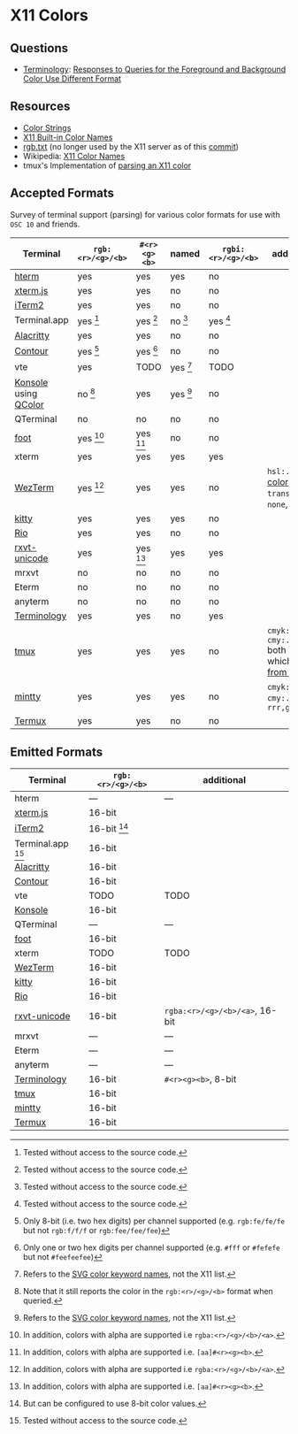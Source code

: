 # X11 Colors

## Questions
* [Terminology]: [Responses to Queries for the Foreground and Background Color Use Different Format][terminology-issue]

[terminology]: https://git.enlightenment.org/enlightenment/terminology
[terminology-issue]: https://git.enlightenment.org/enlightenment/terminology/issues/14

## Resources
* [Color Strings](https://www.x.org/releases/current/doc/libX11/libX11/libX11.html#Color_Strings)
* [X11 Built-in Color Names](https://gitlab.freedesktop.org/xorg/xserver/blob/master/os/oscolor.c)
* [rgb.txt](https://gitlab.freedesktop.org/xorg/app/rgb/-/blob/master/rgb.txt) (no longer used by the X11 server as of this [commit](https://gitlab.freedesktop.org/xorg/xserver/-/commit/dda10c9066a660b647384179f82e1da8e063264f))
* Wikipedia: [X11 Color Names](https://en.wikipedia.org/wiki/X11_color_names)
* tmux's Implementation of [parsing an X11 color](https://github.com/tmux/tmux/blob/b79e28b2c30e7ef9b1f7ec6233eeb70a1a177231/colour.c#L965)

## Accepted Formats
Survey of terminal support (parsing) for various color formats for use with `OSC 10` and friends.

| Terminal                              | `rgb:<r>/<g>/<b>` | `#<r><g><b>` | named    | `rgbi:<r>/<g>/<b>` | additional                                              |
|---------------------------------------|-------------------|--------------|----------|--------------------|---------------------------------------------------------|
| [hterm][hterm-src]                    | yes               | yes          | yes      | no                 |                                                         |
| [xterm.js][xterm.js-src]              | yes               | yes          | no       | no                 |                                                         |
| [iTerm2][iterm2-src]                  | yes               | yes          | no       | no                 |                                                         |
| Terminal.app                          | yes [^7]          | yes [^7]     | no [^7]  | yes [^7]           | 
| [Alacritty][alacritty-src]            | yes               | yes          | no       | no                 |                                                         |
| [Contour][contour-src]                | yes [^1]          | yes [^2]     | no       | no                 |                                                         |
| vte                                   | yes               | TODO         | yes [^3] | TODO               |                                                         |
| [Konsole][konsole-src] using [QColor] | no [^4]           | yes          | yes [^3] | no                 |                                                         |
| QTerminal                             | no                | no           | no       | no                 |                                                         |
| [foot][foot-src]                      | yes [^5]          | yes [^6]     | no       | no                 |                                                         |
| xterm                                 | yes               | yes          | yes      | yes                |                                                         |
| [WezTerm][wezterm-src]                | yes [^5]          | yes          | yes      | no                 | `hsl:...`, [css colors], `transparent`, `none`, `clear` |
| [kitty][kitty-src]                    | yes               | yes          | yes      | no                 |                                                         |
| [Rio][rio-src]                        | yes               | yes          | no       | no                 |                                                         |
| [rxvt-unicode][rxvt-src]              | yes               | yes [^6]     | yes      | yes                |                                                         |
| mrxvt                                 | no                | no           | no       | no                 |                                                         |
| Eterm                                 | no                | no           | no       | no                 |                                                         |
| anyterm                               | no                | no           | no       | no                 |                                                         |
| [Terminology][terminology-src]        | yes               | yes          | no       | yes                |                                                         |
| [tmux][tmux-src]                      | yes               | yes          | yes      | no                 | `cmyk:..`, `cmy:...` both of which [come from mintty]   |
| [mintty][mintty-src]                  | yes               | yes          | yes      | no                 | `cmyk:..`, `cmy:...`, `rrr,ggg,bbb`                     |
| [Termux][termux-src]                  | yes               | yes          | no       | no                 |                                                         |

## Emitted Formats
| Terminal                         | `rgb:<r>/<g>/<b>` | additional                     | 
|----------------------------------|-------------------|--------------------------------|
| hterm                            | —                 | —                              |
| [xterm.js][xterm.js-src-2]       | 16-bit            |                                |
| [iTerm2][iterm2-src-2]           | 16-bit [^8]       |                                |
| Terminal.app [^7]                | 16-bit            |                                |
| [Alacritty][alacritty-src-2]     | 16-bit            |                                |
| [Contour][contour-src-2]         | 16-bit            |                                |
| vte                              | TODO              | TODO                           |
| [Konsole][konsole-src-2]         | 16-bit            |                                |
| QTerminal                        | —                 | —                              |
| [foot][foot-src-2]               | 16-bit            |                                |
| xterm                            | TODO              | TODO                           |
| [WezTerm][wezterm-src-2]         | 16-bit            |                                |
| [kitty][kitty-src-2]             | 16-bit            |                                |
| [Rio][rio-src-2]                 | 16-bit            |                                |
| [rxvt-unicode][rxvt-src]         | 16-bit            | `rgba:<r>/<g>/<b>/<a>`, 16-bit |
| mrxvt                            | —                 | —                              |
| Eterm                            | —                 | —                              |
| anyterm                          | —                 | —                              |
| [Terminology][terminology-src-2] | 16-bit            | `#<r><g><b>`, 8-bit            |
| [tmux][tmux-src-2]               | 16-bit            |                                |
| [mintty][mintty-src-2]           | 16-bit            |                                |
| [Termux][termux-src-2]           | 16-bit            |                                |

[^1]: Only 8-bit (i.e. two hex digits) per channel supported (e.g. `rgb:fe/fe/fe` but not `rgb:f/f/f` or `rgb:fee/fee/fee`)
[^2]: Only one or two hex digits per channel supported (e.g. `#fff` or `#fefefe` but not `#feefeefee`)
[^3]: Refers to the [SVG color keyword names], not the X11 list.
[^4]: Note that it still reports the color in the `rgb:<r>/<g>/<b>` format when queried.
[^5]: In addition, colors with alpha are supported i.e `rgba:<r>/<g>/<b>/<a>`.
[^6]: In addition, colors with alpha are supported i.e. `[aa]#<r><g><b>`.
[^7]: Tested without access to the source code.
[^8]: But can be configured to use 8-bit color values.

[hterm-src]: https://chromium.googlesource.com/apps/libapps/+/HEAD/libdot/js/lib_colors.js#175
[xterm.js-src]: https://github.com/xtermjs/xterm.js/blob/9ec9dca5f8ca8e1f107f7cf4c8a545672e8f69c4/src/common/input/XParseColor.ts#L23
[iterm2-src]: https://github.com/gnachman/iTerm2/blob/691fd5dd8c7dd7606becee320ece1648152af6c0/sources/VT100Terminal.m#L3729
[alacritty-src]: https://github.com/alacritty/vte/blob/ed51aa19b7ad060f62a75ec55ebb802ced850b1a/src/ansi.rs#L184
[contour-src]: https://github.com/contour-terminal/contour/blob/521b1408600951b63b285ff459f6fc6e9fbf6806/src/vtbackend/Color.cpp#L132
[konsole-src]: https://invent.kde.org/utilities/konsole/-/blob/0880a2137be8907ec06ba96918753735790c02fc/src/session/Session.cpp#L617
[QColor]: https://github.com/qt/qtbase/blob/e146d835a69d57748bf2978cf5134ac5d86d81cf/src/gui/painting/qcolor.cpp#L980
[SVG color keyword names]: https://www.w3.org/TR/SVG11/types.html#ColorKeywords
[foot-src]: https://codeberg.org/dnkl/foot/src/commit/5f41eb798b639774d5cb2a7656fbaf4c61a16352/osc.c#L711
[wezterm-src]: https://github.com/wez/wezterm/blob/889f8a9cd71a2b3552f28f6d1864aa3cd9461fdf/color-types/src/lib.rs#L657
[css colors]: https://docs.rs/csscolorparser/latest/csscolorparser/
[kitty-src]: https://github.com/kovidgoyal/kitty/blob/3c19b6f734349249c014c97324011217eae63867/kitty/rgb.py#L60
[rio-src]: https://github.com/raphamorim/rio/blob/be139e9e847d4c967086a88dde951a32c2464aed/rio-backend/src/performer/handler.rs#L39
[rxvt-src]: http://cvs.schmorp.de/rxvt-unicode/src/command.C?view=markup#l3440
<!-- rxvt source code hint: look at process_color_seq -->
[tmux-src]: https://github.com/tmux/tmux/blob/b79e28b2c30e7ef9b1f7ec6233eeb70a1a177231/colour.c#L965
[terminology-src]: https://git.enlightenment.org/enlightenment/terminology/src/commit/3c967f3379b71e6c563e917784afe96470b75259/src/bin/termptyesc.c#L4022
[mintty-src]: https://github.com/mintty/mintty/blob/b9384e0cdf999be0b5ba4b7fc2f74eda0080bdc1/wiki/Tips.md#changing-colours
[come from mintty]: https://github.com/tmux/tmux/issues/2567
[mintty-src-2]: https://github.com/mintty/mintty/blob/b9384e0cdf999be0b5ba4b7fc2f74eda0080bdc1/src/termout.c#L4048
[xterm.js-src-2]: https://github.com/xtermjs/xterm.js/blob/9ec9dca5f8ca8e1f107f7cf4c8a545672e8f69c4/src/common/input/XParseColor.ts#L77
[iterm2-src-2]: https://github.com/gnachman/iTerm2/blob/b202da066446e3e3875c3daeb4bcad8327338364/sources/VT100Output.m#L1136C37-L1136C57
[alacritty-src-2]: https://github.com/alacritty/alacritty/blob/fe88aaa0855283d689dc41d531db916404ef9c51/alacritty_terminal/src/term/mod.rs#L1644
[contour-src-2]: https://github.com/contour-terminal/contour/blob/521b1408600951b63b285ff459f6fc6e9fbf6806/src/vtbackend/Sequencer.h#L96
[konsole-src-2]: https://invent.kde.org/utilities/konsole/-/blob/882291ad3bf14f719dca9d4694ed1b609447371c/src/session/Session.cpp#L888
[foot-src-2]: https://codeberg.org/dnkl/foot/src/commit/5f41eb798b639774d5cb2a7656fbaf4c61a16352/osc.c#L698
[rio-src-2]: https://github.com/raphamorim/rio/blob/be139e9e847d4c967086a88dde951a32c2464aed/rio-backend/src/crosswords/mod.rs#L1389
[wezterm-src-2]: https://github.com/wez/wezterm/blob/889f8a9cd71a2b3552f28f6d1864aa3cd9461fdf/termwiz/src/color.rs#L132
[kitty-src-2]: https://github.com/kovidgoyal/kitty/blob/a0424bf1bd7187fe6017ec118c3c9318e8b28920/kitty/window.py#L1176
[terminology-src-2]: https://git.enlightenment.org/enlightenment/terminology/src/commit/3c967f3379b71e6c563e917784afe96470b75259/src/bin/termptyesc.c#L4290
[terminology-src-3]: https://git.enlightenment.org/enlightenment/terminology/src/commit/3c967f3379b71e6c563e917784afe96470b75259/src/bin/termptyesc.c#L4245
[tmux-src-2]: https://github.com/tmux/tmux/blob/b79e28b2c30e7ef9b1f7ec6233eeb70a1a177231/input.c#L2556
[termux-src]: https://github.com/termux/termux-app/blob/8e3a8980a849046adbd4156741e1d84047ee1df6/terminal-emulator/src/main/java/com/termux/terminal/TerminalColors.java#L37
[termux-src-2]: https://github.com/termux/termux-app/blob/8e3a8980a849046adbd4156741e1d84047ee1df6/terminal-emulator/src/main/java/com/termux/terminal/TerminalEmulator.java#L1978
